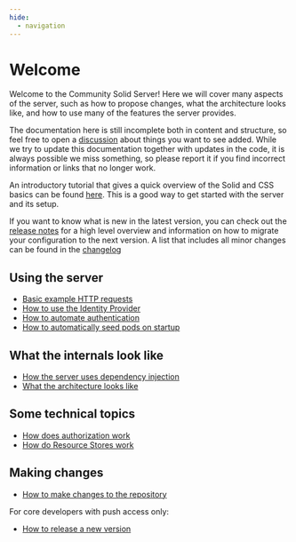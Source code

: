 ```yaml
---
hide:
  - navigation
---
```


# Welcome

Welcome to the Community Solid Server!
Here we will cover many aspects of the server,
such as how to propose changes,
what the architecture looks like,
and how to use many of the features the server provides.

The documentation here is still incomplete both in content and structure, so feel free to open
a [discussion](https://github.com/CommunitySolidServer/CommunitySolidServer/discussions) about things you want to see added.
While we try to update this documentation together with updates in the code,
it is always possible we miss something,
so please report it if you find incorrect information or links that no longer work.

An introductory tutorial that gives a quick overview of the Solid and CSS basics can be found
[here](https://github.com/KNowledgeOnWebScale/solid-linked-data-workshops-hands-on-exercises/blob/main/css-tutorial.md).
This is a good way to get started with the server and its setup.

If you want to know what is new in the latest version,
you can check out the [release notes](https://github.com/CommunitySolidServer/CommunitySolidServer/blob/main/RELEASE_NOTES.md)
for a high level overview and information on how to migrate your configuration to the next version.
A list that includes all minor changes can be found in 
the [changelog](https://github.com/CommunitySolidServer/CommunitySolidServer/blob/main/CHANGELOG.md)

## Using the server

 * [Basic example HTTP requests](example-requests.md)
 * [How to use the Identity Provider](identity-provider.md)
 * [How to automate authentication](client-credentials.md)
 * [How to automatically seed pods on startup](seeding-pods.md)

## What the internals look like

 * [How the server uses dependency injection](dependency-injection.md)
 * [What the architecture looks like](architecture.md)

## Some technical topics

 * [How does authorization work](authorization.md)
 * [How do Resource Stores work](resource-store.md)
 
## Making changes

 * [How to make changes to the repository](making-changes.md)

For core developers with push access only: 

 * [How to release a new version](release.md)
